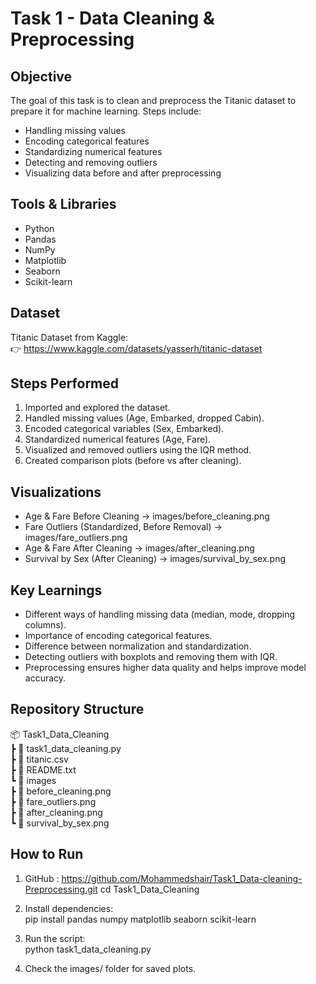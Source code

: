 # Task 1 - Data Cleaning & Preprocessing  

## Objective  
The goal of this task is to clean and preprocess the Titanic dataset to prepare it for machine learning. Steps include:  
- Handling missing values  
- Encoding categorical features  
- Standardizing numerical features  
- Detecting and removing outliers  
- Visualizing data before and after preprocessing  

## Tools & Libraries  
- Python  
- Pandas  
- NumPy  
- Matplotlib  
- Seaborn  
- Scikit-learn  

## Dataset  
Titanic Dataset from Kaggle:  
👉 https://www.kaggle.com/datasets/yasserh/titanic-dataset  

## Steps Performed  
1. Imported and explored the dataset.  
2. Handled missing values (Age, Embarked, dropped Cabin).  
3. Encoded categorical variables (Sex, Embarked).  
4. Standardized numerical features (Age, Fare).  
5. Visualized and removed outliers using the IQR method.  
6. Created comparison plots (before vs after cleaning).  

## Visualizations  
- Age & Fare Before Cleaning -> images/before_cleaning.png  
- Fare Outliers (Standardized, Before Removal) -> images/fare_outliers.png  
- Age & Fare After Cleaning -> images/after_cleaning.png  
- Survival by Sex (After Cleaning) -> images/survival_by_sex.png  

## Key Learnings  
- Different ways of handling missing data (median, mode, dropping columns).  
- Importance of encoding categorical features.  
- Difference between normalization and standardization.  
- Detecting outliers with boxplots and removing them with IQR.  
- Preprocessing ensures higher data quality and helps improve model accuracy.  

## Repository Structure  
📦 Task1_Data_Cleaning  
 ┣ 📜 task1_data_cleaning.py  
 ┣ 📜 titanic.csv  
 ┣ 📜 README.txt  
 ┗ 📂 images  
    ┣ 📜 before_cleaning.png  
    ┣ 📜 fare_outliers.png  
    ┣ 📜 after_cleaning.png  
    ┗ 📜 survival_by_sex.png  

## How to Run  
1. GitHub : https://github.com/Mohammedshair/Task1_Data-cleaning-Preprocessing.git
   cd Task1_Data_Cleaning  

2. Install dependencies:  
   pip install pandas numpy matplotlib seaborn scikit-learn  

3. Run the script:  
   python task1_data_cleaning.py  

4. Check the images/ folder for saved plots.  
